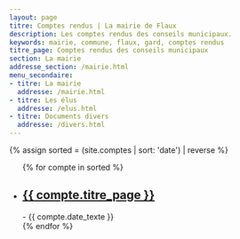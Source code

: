 ```yaml
---
layout: page
titre: Comptes rendus | La mairie de Flaux
description: Les comptes rendus des conseils municipaux.
keywords: mairie, commune, flaux, gard, comptes rendus
titre_page: Comptes rendus des conseils municipaux
section: La mairie
addresse_section: /mairie.html
menu_secondaire:
- titre: La mairie
  addresse: /mairie.html
- titre: Les élus
  addresse: /elus.html
- titre: Documents divers
  addresse: /divers.html
---
```

{% assign sorted = (site.comptes | sort: 'date') | reverse %}
<ul>
  {% for compte in sorted %}
  <li><h2><a href="{{ compte.url }}">{{ compte.titre_page }}</a></h2>
   - {{ compte.date_texte }}</li>
  {% endfor %}
</ul>
